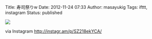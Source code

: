 Title: 寿司祭りw
Date: 2012-11-24 07:33
Author: masayukig
Tags: ifttt, instagram
Status: published

<div>

![](http://distilleryimage8.s3.amazonaws.com/156c5448360911e2bc0822000a1f9737_7.jpg)
<div>

via Instagram <http://instagr.am/p/SZ218ekYCA/>

</div>

</div>
